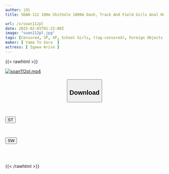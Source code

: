 ```yaml
---
author: j91
title: SOAN-112 100m Shithole 1000m Dash, Track And Field Girls Anal Hunting, 3-hole Intense Training, Loose Clam Fall Training Camp, Attendance Number 21, Togawa

url: /v/soan112pl
date: 2025-02-01T01:22:00Z
image: "soan112pl.jpg"
tags: [Censored, 3P, 4P, School Girls, (tag-censored), Foreign Objects	]
maker: [ Yama To Sora  ]
actress: [ Igawa Arisa ]
---
```



{{< rawhtml >}}

<div class="video" data-videoid="6ROAjV4yk7ilKm">
    <a href="javascript:;">
        <img src="/v/soan112pl/soan112pl.jpg" width="WIDTH" height="HEIGHT" alt="soan112pl.mp4" loading="lazy">
    </a>
</div>

<script type="text/javascript" src="https://j91.asia/asset/on-demand-st.js"></script>

<br>
  <link rel="stylesheet" href="https://j91.asia/asset/bs5.css">
  
  <center>
  <button class="btn btn-primary" type="button" data-bs-toggle="collapse" data-bs-target=".multi-collapse" aria-expanded="false" aria-controls="multiCollapseExample1 multiCollapseExample2"><h2>Download</h2></button></center>
</p>
<div class="row">
  <div class="col">
    <div class="collapse multi-collapse" id="multiCollapseExample1">
      <div class="card card-body">
	      	      <br>
<div class="buttons">  
<p><a href="/v/soan112pl/st.html" target="_blank"><button class="btn-hover color-3"><i class="fa fa-download"></i> ST</button></a></p></div>
    </div>
  </div>
</div>
  <div class="col">
    <div class="collapse multi-collapse" id="multiCollapseExample2">
      <div class="card card-body">
	      <br>
<div class="buttons">
<p><a href="/v/soan112pl/sw.html" target="_blank"><button class="btn-hover color-2"><i class="fa fa-download"></i> SW</button></a></p></div>
<br><br>
      </div>
    </div>
  </div>
</div>

{{< /rawhtml >}}